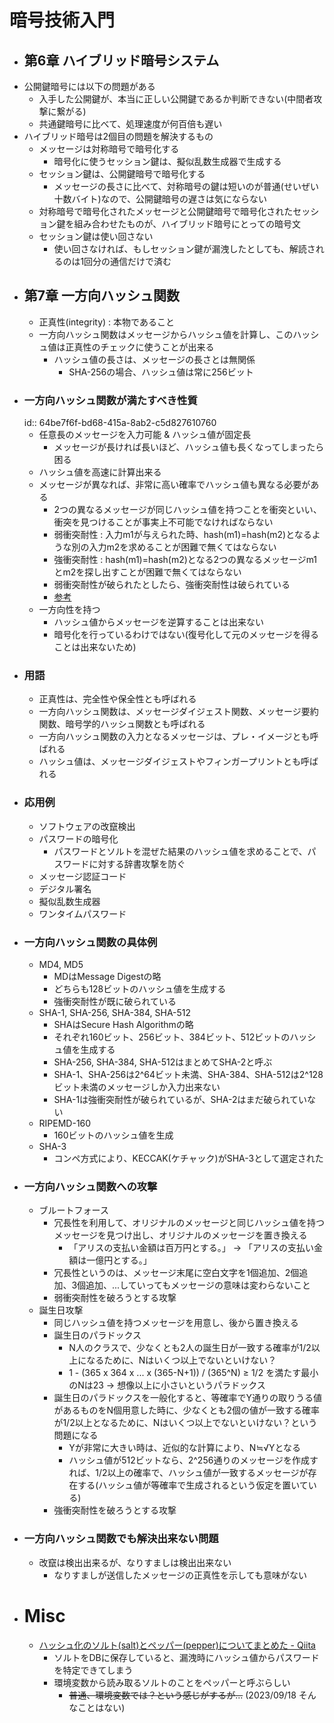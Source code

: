 # 暗号技術入門
- ## 第6章 ハイブリッド暗号システム
- 公開鍵暗号には以下の問題がある
	- 入手した公開鍵が、本当に正しい公開鍵であるか判断できない(中間者攻撃に繋がる)
	- 共通鍵暗号に比べて、処理速度が何百倍も遅い
- ハイブリッド暗号は2個目の問題を解決するもの
	- メッセージは対称暗号で暗号化する
		- 暗号化に使うセッション鍵は、擬似乱数生成器で生成する
	- セッション鍵は、公開鍵暗号で暗号化する
		- メッセージの長さに比べて、対称暗号の鍵は短いのが普通(せいぜい十数バイト)なので、公開鍵暗号の遅さは気にならない
	- 対称暗号で暗号化されたメッセージと公開鍵暗号で暗号化されたセッション鍵を組み合わせたものが、ハイブリッド暗号にとっての暗号文
	- セッション鍵は使い回さない
		- 使い回さなければ、もしセッション鍵が漏洩したとしても、解読されるのは1回分の通信だけで済む
- ## 第7章 一方向ハッシュ関数
	- 正真性(integrity) : 本物であること
	- 一方向ハッシュ関数はメッセージからハッシュ値を計算し、このハッシュ値は正真性のチェックに使うことが出来る
		- ハッシュ値の長さは、メッセージの長さとは無関係
			- SHA-256の場合、ハッシュ値は常に256ビット
- ### 一方向ハッシュ関数が満たすべき性質
  id:: 64be7f6f-bd68-415a-8ab2-c5d827610760
	- 任意長のメッセージを入力可能 & ハッシュ値が固定長
		- メッセージが長ければ長いほど、ハッシュ値も長くなってしまったら困る
	- ハッシュ値を高速に計算出来る
	- メッセージが異なれば、非常に高い確率でハッシュ値も異なる必要がある
		- 2つの異なるメッセージが同じハッシュ値を持つことを衝突といい、衝突を見つけることが事実上不可能でなければならない
		- 弱衝突耐性 : 入力m1が与えられた時、hash(m1)=hash(m2)となるような別の入力m2を求めることが困難で無くてはならない
		- 強衝突耐性 : hash(m1)=hash(m2)となる2つの異なるメッセージm1とm2を探し出すことが困難で無くてはならない
		- 弱衝突耐性が破られたとしたら、強衝突耐性は破られている
		- [参考](https://qiita.com/Shellyhackinglab/items/522e9815373e4b2649ff)
	- 一方向性を持つ
		- ハッシュ値からメッセージを逆算することは出来ない
		- 暗号化を行っているわけではない(復号化して元のメッセージを得ることは出来ないため)
- ### 用語
	- 正真性は、完全性や保全性とも呼ばれる
	- 一方向ハッシュ関数は、メッセージダイジェスト関数、メッセージ要約関数、暗号学的ハッシュ関数とも呼ばれる
	- 一方向ハッシュ関数の入力となるメッセージは、プレ・イメージとも呼ばれる
	- ハッシュ値は、メッセージダイジェストやフィンガープリントとも呼ばれる
- ### 応用例
	- ソフトウェアの改竄検出
	- パスワードの暗号化
		- パスワードとソルトを混ぜた結果のハッシュ値を求めることで、パスワードに対する辞書攻撃を防ぐ
	- メッセージ認証コード
	- デジタル署名
	- 擬似乱数生成器
	- ワンタイムパスワード
- ### 一方向ハッシュ関数の具体例
	- MD4, MD5
		- MDはMessage Digestの略
		- どちらも128ビットのハッシュ値を生成する
		- 強衝突耐性が既に破られている
	- SHA-1, SHA-256, SHA-384, SHA-512
		- SHAはSecure Hash Algorithmの略
		- それぞれ160ビット、256ビット、384ビット、512ビットのハッシュ値を生成する
		- SHA-256, SHA-384, SHA-512はまとめてSHA-2と呼ぶ
		- SHA-1、SHA-256は2^64ビット未満、SHA-384、SHA-512は2^128ビット未満のメッセージしか入力出来ない
		- SHA-1は強衝突耐性が破られているが、SHA-2はまだ破られていない
	- RIPEMD-160
		- 160ビットのハッシュ値を生成
	- SHA-3
		- コンペ方式により、KECCAK(ケチャック)がSHA-3として選定された
- ### 一方向ハッシュ関数への攻撃
	- ブルートフォース
		- 冗長性を利用して、オリジナルのメッセージと同じハッシュ値を持つメッセージを見つけ出し、オリジナルのメッセージを置き換える
			- 「アリスの支払い金額は百万円とする。」 → 「アリスの支払い金額は一億円とする。」
		- 冗長性というのは、メッセージ末尾に空白文字を1個追加、2個追加、3個追加、...していってもメッセージの意味は変わらないこと
		- 弱衝突耐性を破ろうとする攻撃
	- 誕生日攻撃
		- 同じハッシュ値を持つメッセージを用意し、後から置き換える
		- 誕生日のパラドックス
			- N人のクラスで、少なくとも2人の誕生日が一致する確率が1/2以上になるために、Nはいくつ以上でないといけない？
			- 1 - (365 x 364 x ... x (365-N+1)) / (365^N) ≥ 1/2 を満たす最小のNは23 → 想像以上に小さいというパラドックス
		- 誕生日のパラドックスを一般化すると、等確率でY通りの取りうる値があるものをN個用意した時に、少なくとも2個の値が一致する確率が1/2以上となるために、Nはいくつ以上でないといけない？という問題になる
			- Yが非常に大きい時は、近似的な計算により、N≒√Yとなる
			- ハッシュ値が512ビットなら、2^256通りのメッセージを作成すれば、1/2以上の確率で、ハッシュ値が一致するメッセージが存在する(ハッシュ値が等確率で生成されるという仮定を置いている)
		- 強衝突耐性を破ろうとする攻撃
- ### 一方向ハッシュ関数でも解決出来ない問題
	- 改竄は検出出来るが、なりすましは検出出来ない
		- なりすましが送信したメッセージの正真性を示しても意味がない
- # Misc
	- [ハッシュ化のソルト(salt)とペッパー(pepper)についてまとめた - Qiita](https://qiita.com/YutaManaka/items/93444c803cf3087af2b5)
		- ソルトをDBに保存していると、漏洩時にハッシュ値からパスワードを特定できてしまう
		- 環境変数から読み取るソルトのことをペッパーと呼ぶらしい
			- ~~普通、環境変数では？という感じがするが...~~ (2023/09/18 そんなことはない)